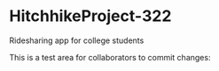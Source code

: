 # HitchhikeProject-322
Ridesharing app for college students

This is a test area for collaborators to commit changes:
